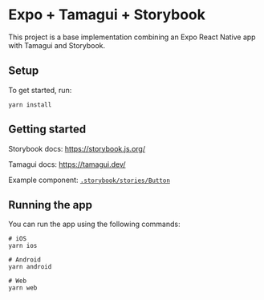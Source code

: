 # Expo + Tamagui + Storybook

This project is a base implementation combining an Expo React Native app with Tamagui and Storybook.

## Setup

To get started, run:

```
yarn install
```

## Getting started

Storybook docs:
https://storybook.js.org/

Tamagui docs:
https://tamagui.dev/

Example component:
[`.storybook/stories/Button`](https://github.com/fig-wealth/storybook-tamagui/tree/main/.storybook/stories/Button)

## Running the app

You can run the app using the following commands:

```
# iOS
yarn ios

# Android
yarn android

# Web
yarn web
```
